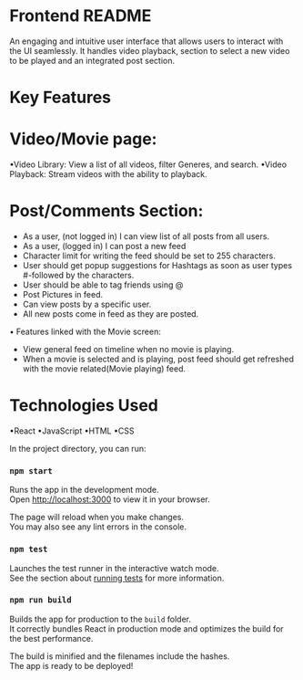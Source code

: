 # Frontend README
An engaging and intuitive user interface that allows users to interact with the UI seamlessly.
It handles video playback, section to select a new video to be played and an integrated post section.

# Key Features

# Video/Movie page: 
•Video Library: View a list of all videos, filter Generes, and search.
•Video Playback: Stream videos with the ability to playback.

# Post/Comments Section: 
* As a user, (not logged in) I
  can view list of all posts from all users.
* As a user, (logged in) I can post a new feed
* Character limit for writing the feed should be set to 255 characters.
* User should get popup suggestions for Hashtags as soon as user types #-followed by the characters.
* User should be able to tag friends using @  
* Post Pictures in feed.
* Can view posts by a specific user.
* All new posts come in feed as they are posted.

• Features linked with the Movie screen:
* View general feed on timeline when no movie is playing.
* When a movie is selected and is playing, post feed should get refreshed with the movie related(Movie playing) feed.




# Technologies Used
•React
•JavaScript
•HTML
•CSS


In the project directory, you can run:

### `npm start`

Runs the app in the development mode.\
Open [http://localhost:3000](http://localhost:3000) to view it in your browser.

The page will reload when you make changes.\
You may also see any lint errors in the console.

### `npm test`

Launches the test runner in the interactive watch mode.\
See the section about [running tests](https://facebook.github.io/create-react-app/docs/running-tests) for more information.

### `npm run build`

Builds the app for production to the `build` folder.\
It correctly bundles React in production mode and optimizes the build for the best performance.

The build is minified and the filenames include the hashes.\
The app is ready to be deployed!
